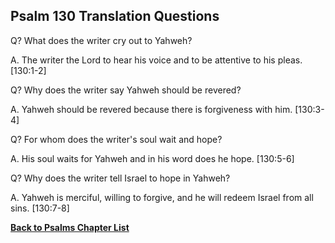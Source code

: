 ## Psalm 130 Translation Questions ##

Q? What does the writer cry out to Yahweh?

A. The writer the Lord to hear his voice and to be attentive to his pleas. [130:1-2]

Q? Why does the writer say Yahweh should be revered?

A. Yahweh should be revered because there is forgiveness with him. [130:3-4]

Q? For whom does the writer's soul wait and hope?

A. His soul waits for Yahweh and in his word does he hope. [130:5-6]

Q? Why does the writer tell Israel to hope in Yahweh?

A. Yahweh is merciful, willing to forgive, and he will redeem Israel from all sins. [130:7-8]

__[Back to Psalms Chapter List](./)__

